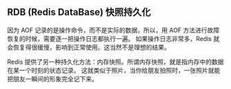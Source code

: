 ## RDB (Redis DataBase) 快照持久化

因为 AOF 记录的是操作命令，而不是实际的数据，所以，用 AOF 方法进行故障恢复的时候，需要逐一把操作日志都执行一遍。
如果操作日志非常多，Redis 就会恢复得很缓慢，影响到正常使用。这当然不是理想的结果。

Redis 提供了另一种持久化方法：内存快照。所谓内存快照，就是指内存中的数据在某一个时刻的状态记录。
这就类似于照片，当你给朋友拍照时，一张照片就能把朋友一瞬间的形象完全记下来。